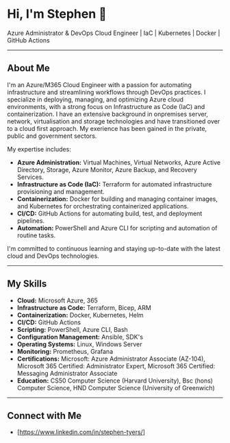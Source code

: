 # Hi, I'm Stephen 👋

Azure Administrator & DevOps Cloud Engineer | IaC | Kubernetes | Docker | GitHub Actions

---

## About Me

I'm an Azure/M365 Cloud Engineer with a passion for automating infrastructure and streamlining workflows through DevOps practices. I specialize in deploying, managing, and optimizing Azure cloud environments, with a strong focus on Infrastructure as Code (IaC) and containerization. I have an extensive background in onpremises server, network, virtualisation and storage technologies and have transitioned over to a cloud first approach. My exerience has been gained in the private, public and government sectors. 

My expertise includes:

* **Azure Administration:** Virtual Machines, Virtual Networks, Azure Active Directory, Storage, Azure Monitor, Azure Backup, and Recovery Services.
* **Infrastructure as Code (IaC):** Terraform for automated infrastructure provisioning and management.
* **Containerization:** Docker for building and managing container images, and Kubernetes for orchestrating containerized applications.
* **CI/CD:** GitHub Actions for automating build, test, and deployment pipelines.
* **Automation:** PowerShell and Azure CLI for scripting and automation of routine tasks.

I'm committed to continuous learning and staying up-to-date with the latest cloud and DevOps technologies.

---


## My Skills

* **Cloud:** Microsoft Azure, 365
* **Infrastructure as Code:** Terraform, Bicep, ARM
* **Containerization:** Docker, Kubernetes, Helm
* **CI/CD:** GitHub Actions
* **Scripting:** PowerShell, Azure CLI, Bash
* **Configuration Management:** Ansible, SDK's
* **Operating Systems:** Linux, Windows Server
* **Monitoring:** Prometheus, Grafana
* **Certifications:** Microsoft: Azure Administrator Associate (AZ-104), Microsoft 365 Certified: Administrator Expert, Microsoft 365 Certified: Messaging Administrator Associate
* **Education:** CS50 Computer Science (Harvard University), Bsc (hons) Computer Science, HND Computer Science (University of Greenwich)

---

## Connect with Me

* [https://www.linkedin.com/in/stephen-tyers/]

